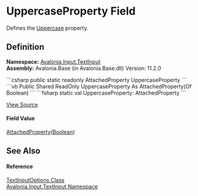 # UppercaseProperty Field


Defines the <a href="P_Avalonia_Input_TextInput_TextInputOptions_Uppercase">Uppercase</a> property.



## Definition
**Namespace:** <a href="N_Avalonia_Input_TextInput">Avalonia.Input.TextInput</a>  
**Assembly:** Avalonia.Base (in Avalonia.Base.dll) Version: 11.2.0

<Tabs groupId="api-code-preview">
<TabItem value="csharp" label="C#">
```csharp
public static readonly AttachedProperty<bool> UppercaseProperty
```
</TabItem>
<TabItem value="vb" label="VB">
```vb
Public Shared ReadOnly UppercaseProperty As AttachedProperty(Of Boolean)
```
</TabItem>
<TabItem value="fsharp" label="F#">
```fsharp
static val UppercaseProperty: AttachedProperty<bool>
```
</TabItem>
</Tabs>



<a href="https://github.com/AvaloniaUI/Avalonia/tree/master/src/Avalonia.Base/Input/TextInput/TextInputOptions.cs" title="View the source code">View Source</a>



#### Field Value
<a href="T_Avalonia_AttachedProperty_1">AttachedProperty</a>(<a href="https://learn.microsoft.com/dotnet/api/system.boolean" target="_blank" rel="noopener noreferrer">Boolean</a>)

## See Also


#### Reference
<a href="T_Avalonia_Input_TextInput_TextInputOptions">TextInputOptions Class</a>  
<a href="N_Avalonia_Input_TextInput">Avalonia.Input.TextInput Namespace</a>  

